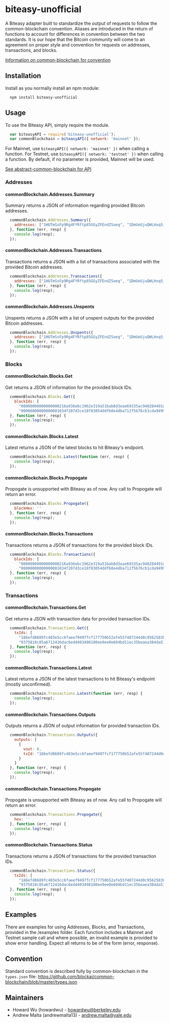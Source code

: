 # biteasy-unofficial

A Biteasy adapter built to standardize the output of requests to follow the common-blockchain convention. Aliases are introduced in the return of functions to account for differences in convention between the two standards. It is our hope that the Bitcoin community will come to an agreement on proper style and convention for requests on addresses, transactions, and blocks. 

[Information on common-blockchain for convention](https://github.com/common-blockchain/common-blockchain/blob/master/README.md)

## Installation

Install as you normally install an npm module:
```
  npm install biteasy-unofficial
```

## Usage

To use the Biteasy API, simply require the module.
```javascript
  var biteasyAPI = require('biteasy-unofficial');
  var commonBlockchain = biteasyAPI({ network: 'mainnet' });
```
For Mainnet, use ```biteasyAPI({ network: 'mainnet' })``` when calling a function. For Testnet, use ```biteasyAPI({ network: 'testnet' })``` when calling a function. By default, if no parameter is provided, Mainnet will be used.

[See abstract-common-blockchain for API](https://github.com/blockai/abstract-common-blockchain/blob/master/README.md)

### Addresses

#### commonBlockchain.Addresses.Summary
Summary returns a JSON of information regarding provided Bitcoin addresses.
```javascript
  commonBlockchain.Addresses.Summary({
    addresses: ["1HUTmSsFp9Rg4FYRftp85GGyZFEndZSoeq", "1DmUeGjuQWLHxq5jhyn3uPCD9N16Ar9xGw"]
  }, function (err, resp) {
    console.log(resp);
  });
```

#### commonBlockchain.Addresses.Transactions
Transactions returns a JSON with a list of transactions associated with the provided Bitcoin addresses.
```javascript
  commonBlockchain.Addresses.Transactions({
    addresses: ["1HUTmSsFp9Rg4FYRftp85GGyZFEndZSoeq", "1DmUeGjuQWLHxq5jhyn3uPCD9N16Ar9xGw"]
  }, function (err, resp) {
    console.log(resp);
  });

```

#### commonBlockchain.Addresses.Unspents
Unspents returns a JSON with a list of unspent outputs for the provided Bitcoin addresses.

```javascript
  commonBlockchain.Addresses.Unspents({
    addresses: ["1HUTmSsFp9Rg4FYRftp85GGyZFEndZSoeq", "1DmUeGjuQWLHxq5jhyn3uPCD9N16Ar9xGw"]
  }, function (err, resp) {
    console.log(resp);
  });
```

### Blocks

#### commonBlockchain.Blocks.Get
Get returns a JSON of information for the provided block IDs.
```javascript
  commonBlockchain.Blocks.Get({
    blockIds: [
      "00000000000000000216a936ebc1962e319a51bab8d3eae69335ac940284491d", 
      "00000000000000001034f207d3ce18f03054ddfb0e4dba712f5b76cb1cda9499"]
  }, function (err, resp) {
    console.log(resp);
  });
```

#### commonBlockchain.Blocks.Latest
Latest returns a JSON of the latest blocks to hit Biteasy's endpoint.
```javascript
  commonBlockchain.Blocks.Latest(function (err, resp) {
    console.log(resp);
  });
```

#### commonBlockchain.Blocks.Propogate
Propogate is unsupported with Biteasy as of now. Any call to Propogate will return an error.
```javascript
  commonBlockchain.Blocks.Propogate({
    blockHex: ''
  }, function (err, resp) {
    console.log(resp);
  });
```

#### commonBlockchain.Blocks.Transactions
Transactions returns a JSON of transactions for the provided block IDs.
```javascript
  commonBlockchain.Blocks.Transactions({
    blockIds: [
      "00000000000000000216a936ebc1962e319a51bab8d3eae69335ac940284491d",
      "00000000000000001034f207d3ce18f03054ddfb0e4dba712f5b76cb1cda9499"]
  }, function (err, resp) {
    console.log(resp);
  });
```

### Transactions

#### commonBlockchain.Transactions.Get
Get returns a JSON with transaction data for provided transaction IDs.
```javascript
  commonBlockchain.Transactions.Get({
    txIds: [
      "186efd8689fc403e5cc6faeef9497fcf177750b52afe55f407244d0c95625836",
      "9375818c85a6712416dac6edd403498180ee9ee0e604bd11ec35beaea384da51"]
  }, function (err, resp) {
    console.log(resp);
  });
```

#### commonBlockchain.Transactions.Latest
Latest returns a JSON of the latest transactions to hit Biteasy's endpoint (mostly unconfirmed).
```javascript
  commonBlockchain.Transactions.Latest(function (err, resp) {
    console.log(resp);
  });
```

#### commonBlockchain.Transactions.Outputs
Outputs returns a JSON of output information for provided transaction IDs.
```javascript
  commonBlockchain.Transactions.Outputs({
    outputs: [
      {
        vout: 0,
        txId: "186efd8689fc403e5cc6faeef9497fcf177750b52afe55f407244d0c95625836"
      }
    ]
  }, function (err, resp) {
    console.log(resp);
  });
```

#### commonBlockchain.Transactions.Propogate
Propogate is unsupported with Biteasy as of now. Any call to Propogate will return an error.
```javascript
  commonBlockchain.Transactions.Propogate({
    hex: ''
  }, function (err, resp) {
    console.log(resp);
  });
```

#### commonBlockchain.Transactions.Status
Transactions returns a JSON of transactions for the provided transaction IDs.
```javascript
  commonBlockchain.Transactions.Status({
    txIds: [
      "186efd8689fc403e5cc6faeef9497fcf177750b52afe55f407244d0c95625836",
      "9375818c85a6712416dac6edd403498180ee9ee0e604bd11ec35beaea384da51"]
  }, function (err, resp) {
    console.log(resp);
  });
```

## Examples

There are examples for using Addresses, Blocks, and Transactions, provided in the /examples folder. Each function includes a Mainnet and Testnet sample call and where possible, an invalid example is provided to show error handling. Expect all returns to be of the form (error, response).

## Convention

Standard convention is described fully by common-blockchain in the ```types.json``` file: https://github.com/blockai/common-blockchain/blob/master/types.json

## Maintainers
  * Howard Wu (howardwu) - howardwu@berkeley.edu
  * Andrew Malta (andrewmalta13) - andrew.malta@yale.edu
